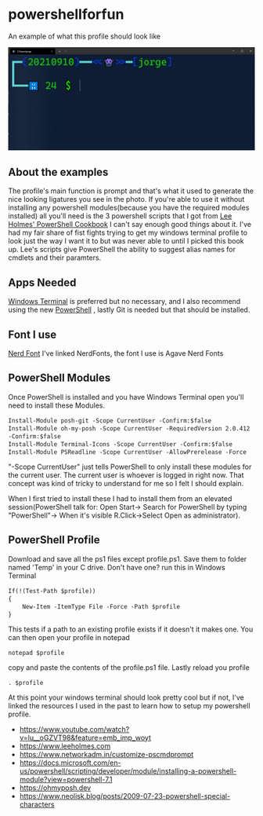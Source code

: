 # powershellforfun
An example of what this profile should look like

![Example](/example.jpg)

## About the examples
The profile's main function is prompt and that's what it used to generate the nice looking ligatures you see in the photo. If you're able to use it without installing any powershell modules(because you have the required modules installed) all you'll need is the 3 powershell scripts that I got from [Lee Holmes' PowerShell Cookbook]( https://www.amazon.com/PowerShell-Cookbook-Scripting-Ubiquitous-Object-Based/dp/109810160X/) I can't say enough good things about it. I've had my fair share of fist fights trying to get my windows terminal profile to look just the way I want it to but was never able to until I picked this book up. Lee's scripts give PowerShell the ability to suggest alias names for cmdlets and their paramters.

## Apps Needed
[Windows Terminal](https://www.microsoft.com/en-us/p/windows-terminal/9n0dx20hk701#activetab=pivot:overviewtab) is preferred but no necessary, and I also recommend using the new
[PowerShell](https://docs.microsoft.com/en-us/powershell/scripting/install/installing-powershell-core-on-windows?view=powershell-7.1)
, lastly Git is needed but that should be installed.
## Font I use
[Nerd Font](https://github.com/ryanoasis/nerd-fonts) I've linked NerdFonts, the font I use is Agave Nerd Fonts
## PowerShell Modules
Once PowerShell is installed and you have Windows Terminal open you'll need to install these Modules. 
```
Install-Module posh-git -Scope CurrentUser -Confirm:$false
Install-Module oh-my-posh -Scope CurrentUser -RequiredVersion 2.0.412 -Confirm:$false
Install-Module Terminal-Icons -Scope CurrentUser -Confirm:$false
Install-Module PSReadline -Scope CurrentUser -AllowPrerelease -Force
```
"-Scope CurrentUser" just tells PowerShell to only install these modules for the current user.
The current user is whoever is logged in right now. That concept was kind of tricky to understand for me so I felt I should explain.

When I first tried to install these I had to install them from an elevated session(PowerShell talk for: Open Start-> Search for PowerShell by typing "PowerShell"-> When it's visible R.Click->Select Open as administrator).
## PowerShell Profile
Download and save all the ps1 files except profile.ps1. Save them to folder named 'Temp' in your C drive. Don't have one?
run this in Windows Terminal
```
If(!(Test-Path $profile))
{
	New-Item -ItemType File -Force -Path $profile
}
```
This tests if a path to an existing profile exists if it doesn't it makes one. You can then open your profile in notepad
```
notepad $profile
```
copy and paste the contents of the profile.ps1 file. 
Lastly reload you profile
```
. $profile
```
At this point your windows terminal should look pretty cool but if not, I've linked the resources I used in the past to learn how to setup my powershell profile.
- https://www.youtube.com/watch?v=lu__oGZVT98&feature=emb_imp_woyt
- https://www.leeholmes.com
- https://www.networkadm.in/customize-pscmdprompt
- https://docs.microsoft.com/en-us/powershell/scripting/developer/module/installing-a-powershell-module?view=powershell-7.1
- https://ohmyposh.dev
- https://www.neolisk.blog/posts/2009-07-23-powershell-special-characters
